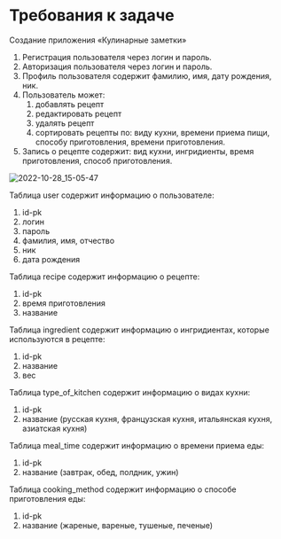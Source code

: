 # Требования к задаче
Создание приложения «Кулинарные заметки»
1. Регистрация пользователя через логин и пароль.
2. Авторизация пользователя через логин и пароль.
3. Профиль пользователя содержит фамилию, имя, дату рождения, ник.
4. Пользователь может:
   1) добавлять рецепт
   2) редактировать рецепт
   3) удалять рецепт
   4) сортировать рецепты по: виду кухни, времени приема пищи, способу приготовления, времени приготовления.
5. Запись о рецепте содержит: вид кухни, ингридиенты, время приготовления, способ приготовления.

![2022-10-28_15-05-47](https://user-images.githubusercontent.com/113845482/198583264-c0513b11-12dd-4a74-a0a2-af15b60c8099.png)

Таблица user содержит информацию о пользователе:
1. id-pk
2. логин
3. пароль
4. фамилия, имя, отчество
5. ник
6. дата рождения

Таблица recipe содержит информацию о рецепте:
1. id-pk
2. время приготовления
3. название

Таблица ingredient содержит информацию о ингридиентах, которые используются в рецепте:
1. id-pk
2. название
3. вес

Таблица type_of_kitchen содержит информацию о видах кухни:
1. id-pk
2. название (русская кухня, французская кухня, итальянская кухня, азиатская кухня)

Таблица meal_time содержит информацию о времени приема еды:
1. id-pk
2. название (завтрак, обед, полдник, ужин)

Таблица cooking_method содержит информацию о способе приготовления еды:
1. id-pk
2. название (жареные, вареные, тушеные, печеные)
